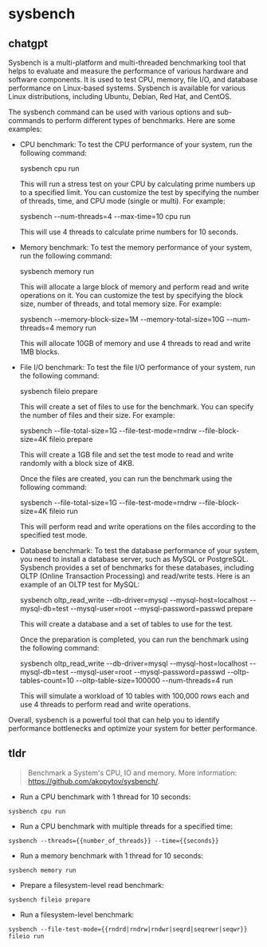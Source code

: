 # sysbench 
## chatgpt 
Sysbench is a multi-platform and multi-threaded benchmarking tool that helps to evaluate and measure the performance of various hardware and software components. It is used to test CPU, memory, file I/O, and database performance on Linux-based systems. Sysbench is available for various Linux distributions, including Ubuntu, Debian, Red Hat, and CentOS.

The sysbench command can be used with various options and sub-commands to perform different types of benchmarks. Here are some examples:

- CPU benchmark: To test the CPU performance of your system, run the following command:

  sysbench cpu run

  This will run a stress test on your CPU by calculating prime numbers up to a specified limit. You can customize the test by specifying the number of threads, time, and CPU mode (single or multi). For example:

  sysbench --num-threads=4 --max-time=10 cpu run

  This will use 4 threads to calculate prime numbers for 10 seconds.

- Memory benchmark: To test the memory performance of your system, run the following command:

  sysbench memory run

  This will allocate a large block of memory and perform read and write operations on it. You can customize the test by specifying the block size, number of threads, and total memory size. For example:

  sysbench --memory-block-size=1M --memory-total-size=10G --num-threads=4 memory run

  This will allocate 10GB of memory and use 4 threads to read and write 1MB blocks.

- File I/O benchmark: To test the file I/O performance of your system, run the following command:

  sysbench fileio prepare

  This will create a set of files to use for the benchmark. You can specify the number of files and their size. For example:

  sysbench --file-total-size=1G --file-test-mode=rndrw --file-block-size=4K fileio prepare

  This will create a 1GB file and set the test mode to read and write randomly with a block size of 4KB.

  Once the files are created, you can run the benchmark using the following command:

  sysbench --file-total-size=1G --file-test-mode=rndrw --file-block-size=4K fileio run

  This will perform read and write operations on the files according to the specified test mode.

- Database benchmark: To test the database performance of your system, you need to install a database server, such as MySQL or PostgreSQL. Sysbench provides a set of benchmarks for these databases, including OLTP (Online Transaction Processing) and read/write tests. Here is an example of an OLTP test for MySQL:

  sysbench oltp_read_write --db-driver=mysql --mysql-host=localhost --mysql-db=test --mysql-user=root --mysql-password=passwd prepare

  This will create a database and a set of tables to use for the test.

  Once the preparation is completed, you can run the benchmark using the following command:

  sysbench oltp_read_write --db-driver=mysql --mysql-host=localhost --mysql-db=test --mysql-user=root --mysql-password=passwd --oltp-tables-count=10 --oltp-table-size=100000 --num-threads=4 run

  This will simulate a workload of 10 tables with 100,000 rows each and use 4 threads to perform read and write operations.

Overall, sysbench is a powerful tool that can help you to identify performance bottlenecks and optimize your system for better performance. 

## tldr 
 
> Benchmark a System's CPU, IO and memory.
> More information: <https://github.com/akopytov/sysbench/>.

- Run a CPU benchmark with 1 thread for 10 seconds:

`sysbench cpu run`

- Run a CPU benchmark with multiple threads for a specified time:

`sysbench --threads={{number_of_threads}} --time={{seconds}}`

- Run a memory benchmark with 1 thread for 10 seconds:

`sysbench memory run`

- Prepare a filesystem-level read benchmark:

`sysbench fileio prepare`

- Run a filesystem-level benchmark:

`sysbench --file-test-mode={{rndrd|rndrw|rndwr|seqrd|seqrewr|seqwr}} fileio run`
